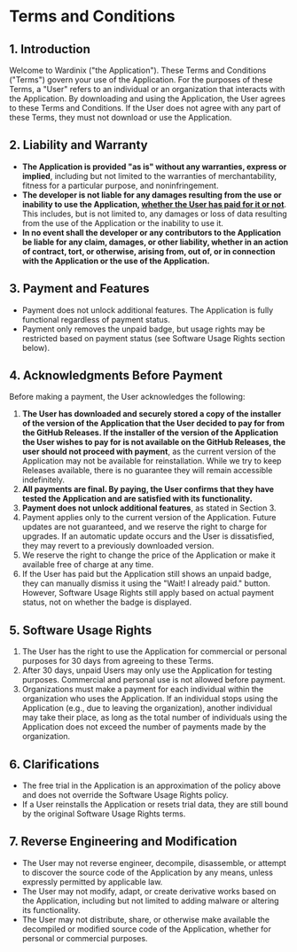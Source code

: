 # Terms and Conditions

## 1. Introduction

Welcome to Wardinix ("the Application"). These Terms and Conditions ("Terms") govern your use of the Application. For the purposes of these Terms, a "User" refers to an individual or an organization that interacts with the Application. By downloading and using the Application, the User agrees to these Terms and Conditions. If the User does not agree with any part of these Terms, they must not download or use the Application.

## 2. Liability and Warranty

- **The Application is provided "as is" without any warranties, express or implied**, including but not limited to the warranties of merchantability, fitness for a particular purpose, and noninfringement.
- **The developer is not liable for any damages resulting from the use or inability to use the Application, <ins>whether the User has paid for it or not</ins>**. This includes, but is not limited to, any damages or loss of data resulting from the use of the Application or the inability to use it.
- **In no event shall the developer or any contributors to the Application be liable for any claim, damages, or other liability, whether in an action of contract, tort, or otherwise, arising from, out of, or in connection with the Application or the use of the Application.**

## 3. Payment and Features

- Payment does not unlock additional features. The Application is fully functional regardless of payment status.
- Payment only removes the unpaid badge, but usage rights may be restricted based on payment status (see Software Usage Rights section below).

## 4. Acknowledgments Before Payment

Before making a payment, the User acknowledges the following:

1. **The User has downloaded and securely stored a copy of the installer of the version of the Application that the User decided to pay for from the GitHub Releases. If the installer of the version of the Application the User wishes to pay for is not available on the GitHub Releases, the user should not proceed with payment**, as the current version of the Application may not be available for reinstallation. While we try to keep Releases available, there is no guarantee they will remain accessible indefinitely.
2. **All payments are final. By paying, the User confirms that they have tested the Application and are satisfied with its functionality.**
3. **Payment does not unlock additional features**, as stated in Section 3.
4. Payment applies only to the current version of the Application. Future updates are not guaranteed, and we reserve the right to charge for upgrades. If an automatic update occurs and the User is dissatisfied, they may revert to a previously downloaded version.
5. We reserve the right to change the price of the Application or make it available free of charge at any time.
6. If the User has paid but the Application still shows an unpaid badge, they can manually dismiss it using the "Wait! I already paid." button. However, Software Usage Rights still apply based on actual payment status, not on whether the badge is displayed.

## 5. Software Usage Rights

1. The User has the right to use the Application for commercial or personal purposes for 30 days from agreeing to these Terms.
2. After 30 days, unpaid Users may only use the Application for testing purposes. Commercial and personal use is not allowed before payment.
3. Organizations must make a payment for each individual within the organization who uses the Application. If an individual stops using the Application (e.g., due to leaving the organization), another individual may take their place, as long as the total number of individuals using the Application does not exceed the number of payments made by the organization.

## 6. Clarifications

- The free trial in the Application is an approximation of the policy above and does not override the Software Usage Rights policy.
- If a User reinstalls the Application or resets trial data, they are still bound by the original Software Usage Rights terms.

## 7. Reverse Engineering and Modification

- The User may not reverse engineer, decompile, disassemble, or attempt to discover the source code of the Application by any means, unless expressly permitted by applicable law.
- The User may not modify, adapt, or create derivative works based on the Application, including but not limited to adding malware or altering its functionality.
- The User may not distribute, share, or otherwise make available the decompiled or modified source code of the Application, whether for personal or commercial purposes.
